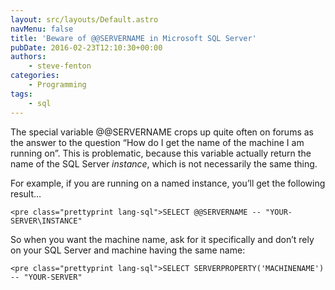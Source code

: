 ```yaml
---
layout: src/layouts/Default.astro
navMenu: false
title: 'Beware of @@SERVERNAME in Microsoft SQL Server'
pubDate: 2016-02-23T12:10:30+00:00
authors:
    - steve-fenton
categories:
    - Programming
tags:
    - sql
---
```


The special variable @@SERVERNAME crops up quite often on forums as the answer to the question “How do I get the name of the machine I am running on”. This is problematic, because this variable actually return the name of the SQL Server *instance*, which is not necessarily the same thing.

For example, if you are running on a named instance, you’ll get the following result…

```
<pre class="prettyprint lang-sql">SELECT @@SERVERNAME -- "YOUR-SERVER\INSTANCE"
```
So when you want the machine name, ask for it specifically and don’t rely on your SQL Server and machine having the same name:

```
<pre class="prettyprint lang-sql">SELECT SERVERPROPERTY('MACHINENAME') -- "YOUR-SERVER"
```